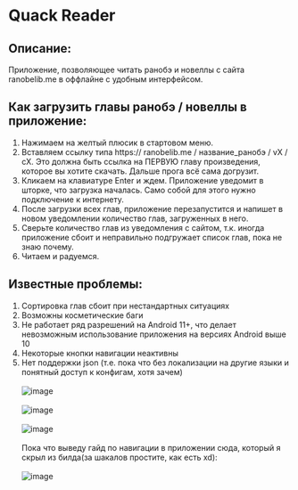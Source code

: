 # Quack Reader

## Описание:
Приложение, позволяющее читать ранобэ и новеллы с сайта ranobelib.me в оффлайне с удобным интерфейсом.

## Как загрузить главы ранобэ / новеллы в приложение:
1. Нажимаем на желтый плюсик в стартовом меню.
2. Вставляем ссылку типа https:// ranobelib.me / название_ранобэ / vX / cX. Это должна быть ссылка на ПЕРВУЮ главу произведения, которое вы хотите скачать. Дальше прога всё сама догрузит.
3. Кликаем на клавиатуре Enter и ждем. Приложение уведомит в шторке, что загрузка началась. Само собой для этого нужно подключение к интернету.
4. После загрузки всех глав, приложение перезапустится и напишет в новом уведомлении количество глав, загруженных в него.
5. Сверьте количество глав из уведомления с сайтом, т.к. иногда приложение сбоит и неправильно подгружает список глав, пока не знаю почему.
6. Читаем и радуемся.

## Известные проблемы:
1. Сортировка глав сбоит при нестандартных ситуациях
2. Возможны косметические баги
3. Не работает ряд разрешений на Android 11+, что делает невозможным использование приложения на версиях Android выше 10
4. Некоторые кнопки навигации неактивны
5. Нет поддержки json (т.е. пока что без локализации на другие языки и понятный доступ к конфигам, хотя зачем)
<br /><br />
![image](https://github.com/supchyan/QuackReader/assets/123704468/e6111973-e9b0-4b53-a3fd-ca7bd86cb4e3)
<br /><br />
![image](https://github.com/supchyan/QuackReader/assets/123704468/05d0f02a-c3f4-4911-a000-29add3406360)
<br /><br />
![image](https://github.com/supchyan/QuackReader/assets/123704468/b94ab20e-b4b0-4679-82eb-a7249dbfaabc)
<br /><br />
Пока что выведу гайд по навигации в приложении сюда, который я скрыл из билда(за шакалов простите, как есть xd):
<br /><br />
![image](https://github.com/supchyan/QuackReader/assets/123704468/1dd2679a-efce-4726-b636-e0a03ad977c7)

